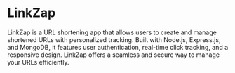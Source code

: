 # LinkZap
LinkZap is a URL shortening app that allows users to create and manage shortened URLs with personalized tracking. Built with Node.js, Express.js, and MongoDB, it features user authentication, real-time click tracking, and a responsive design. LinkZap offers a seamless and secure way to manage your URLs efficiently.
